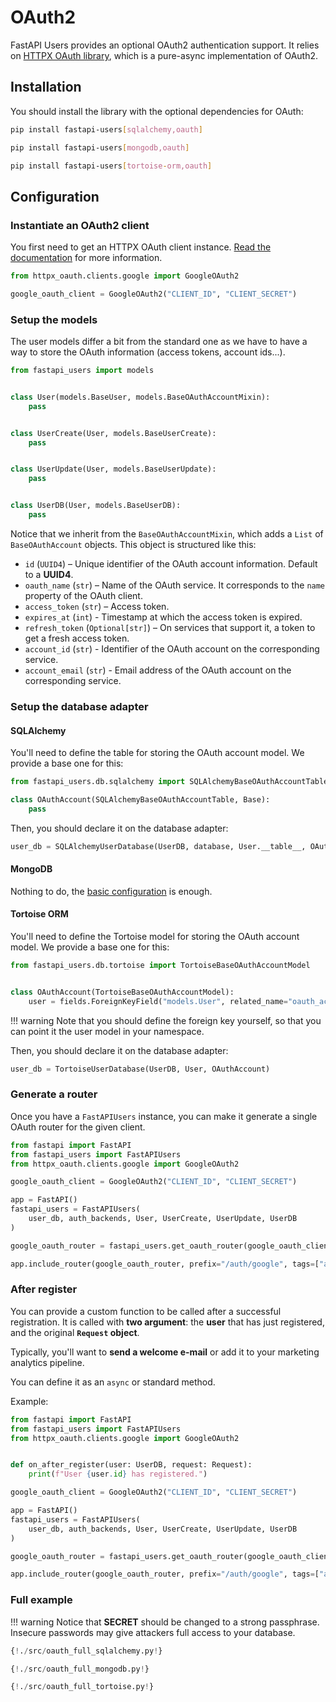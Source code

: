 # OAuth2

FastAPI Users provides an optional OAuth2 authentication support. It relies on [HTTPX OAuth library](https://frankie567.github.io/httpx-oauth/), which is a pure-async implementation of OAuth2.

## Installation

You should install the library with the optional dependencies for OAuth:

```sh
pip install fastapi-users[sqlalchemy,oauth]
```

```sh
pip install fastapi-users[mongodb,oauth]
```

```sh
pip install fastapi-users[tortoise-orm,oauth]
```

## Configuration

### Instantiate an OAuth2 client

You first need to get an HTTPX OAuth client instance. [Read the documentation](https://frankie567.github.io/httpx-oauth/oauth2/) for more information.

```py
from httpx_oauth.clients.google import GoogleOAuth2

google_oauth_client = GoogleOAuth2("CLIENT_ID", "CLIENT_SECRET")
```

### Setup the models

The user models differ a bit from the standard one as we have to have a way to store the OAuth information (access tokens, account ids...).

```py
from fastapi_users import models


class User(models.BaseUser, models.BaseOAuthAccountMixin):
    pass


class UserCreate(User, models.BaseUserCreate):
    pass


class UserUpdate(User, models.BaseUserUpdate):
    pass


class UserDB(User, models.BaseUserDB):
    pass
```

Notice that we inherit from the `BaseOAuthAccountMixin`, which adds a `List` of `BaseOAuthAccount` objects. This object is structured like this:

* `id` (`UUID4`) – Unique identifier of the OAuth account information. Default to a **UUID4**.
* `oauth_name` (`str`) – Name of the OAuth service. It corresponds to the `name` property of the OAuth client.
* `access_token` (`str`) – Access token.
* `expires_at` (`int`) - Timestamp at which the access token is expired.
* `refresh_token` (`Optional[str]`) – On services that support it, a token to get a fresh access token.
* `account_id` (`str`) - Identifier of the OAuth account on the corresponding service.
* `account_email` (`str`) - Email address of the OAuth account on the corresponding service.

### Setup the database adapter

#### SQLAlchemy

You'll need to define the table for storing the OAuth account model. We provide a base one for this:

```py
from fastapi_users.db.sqlalchemy import SQLAlchemyBaseOAuthAccountTable

class OAuthAccount(SQLAlchemyBaseOAuthAccountTable, Base):
    pass
```

Then, you should declare it on the database adapter:

```py
user_db = SQLAlchemyUserDatabase(UserDB, database, User.__table__, OAuthAccount.__table__)
```

#### MongoDB

Nothing to do, the [basic configuration](./databases/mongodb.md) is enough.

#### Tortoise ORM

You'll need to define the Tortoise model for storing the OAuth account model. We provide a base one for this:

```py
from fastapi_users.db.tortoise import TortoiseBaseOAuthAccountModel


class OAuthAccount(TortoiseBaseOAuthAccountModel):
    user = fields.ForeignKeyField("models.User", related_name="oauth_accounts")
```

!!! warning
    Note that you should define the foreign key yourself, so that you can point it the user model in your namespace.

Then, you should declare it on the database adapter:

```py
user_db = TortoiseUserDatabase(UserDB, User, OAuthAccount)
```

### Generate a router

Once you have a `FastAPIUsers` instance, you can make it generate a single OAuth router for the given client.

```py
from fastapi import FastAPI
from fastapi_users import FastAPIUsers
from httpx_oauth.clients.google import GoogleOAuth2

google_oauth_client = GoogleOAuth2("CLIENT_ID", "CLIENT_SECRET")

app = FastAPI()
fastapi_users = FastAPIUsers(
    user_db, auth_backends, User, UserCreate, UserUpdate, UserDB
)

google_oauth_router = fastapi_users.get_oauth_router(google_oauth_client, SECRET)

app.include_router(google_oauth_router, prefix="/auth/google", tags=["auth"])
```

### After register

You can provide a custom function to be called after a successful registration. It is called with **two argument**: the **user** that has just registered, and the original **`Request` object**.

Typically, you'll want to **send a welcome e-mail** or add it to your marketing analytics pipeline.

You can define it as an `async` or standard method.

Example:

```py
from fastapi import FastAPI
from fastapi_users import FastAPIUsers
from httpx_oauth.clients.google import GoogleOAuth2


def on_after_register(user: UserDB, request: Request):
    print(f"User {user.id} has registered.")

google_oauth_client = GoogleOAuth2("CLIENT_ID", "CLIENT_SECRET")

app = FastAPI()
fastapi_users = FastAPIUsers(
    user_db, auth_backends, User, UserCreate, UserUpdate, UserDB
)

google_oauth_router = fastapi_users.get_oauth_router(google_oauth_client, SECRET, after_register=on_after_register)

app.include_router(google_oauth_router, prefix="/auth/google", tags=["auth"])
```

### Full example

!!! warning
    Notice that **SECRET** should be changed to a strong passphrase.
    Insecure passwords may give attackers full access to your database.

``` py tab="SQLAlchemy"
{!./src/oauth_full_sqlalchemy.py!}
```

```py tab="MongoDB"
{!./src/oauth_full_mongodb.py!}
```

```py tab="Tortoise ORM"
{!./src/oauth_full_tortoise.py!}
```
